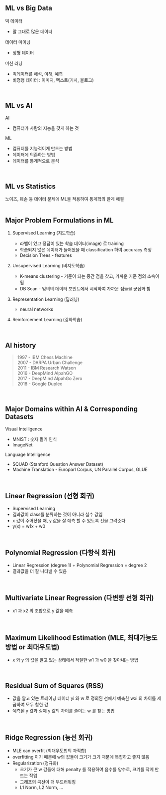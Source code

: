 ## ML vs Big Data
빅 데이터
* 말 그대로 많은 데이터  

데이터 마이닝
* 정형 데이터  

머신 러닝
* 빅데이터를 해석, 이해, 예측
* 비정형 데이터 : 이미지, 텍스트(기사, 블로그)  
<br>

## ML vs AI
AI
* 컴퓨터가 사람의 지능을 갖게 하는 것

ML
* 컴퓨터를 지능적이게 만드는 방법
* 데이터에 의존하는 방법
* 데이터를 통계적으로 분석  
<br>

## ML vs Statistics
노이즈, 훼손 등 데이터 문제에 ML을 적용하여 통계학의 한계 해결  
<br>

## Major Problem Formulations in ML
1. Supervised Learning (지도학습)
    * 라벨이 있고 정답이 있는 학습 데이터(image) 로 training
    * 학습되지 않은 데이터가 들어왔을 때 classification 하여 accuracy 측정
    * Decision Trees - features

2. Unsupervised Learning (비지도학습)
    * K-means clustering - 기준이 되는 중간 점을 찾고, 가까운 기준 점의 소속이 됨
    * DB Scan - 임의의 데이터 포인트에서 시작하여 가까운 점들을 군집화 함
3. Representation Learning (딥러닝)  
    * neural networks

4. Reinforcement Learning (강화학습)  
<br>

## AI history
>1997 - IBM Chess Machine  
2007 - DARPA Urban Challenge  
2011 - IBM Research Watson  
2016 - DeepMind AlpahGO  
2017 - DeepMind AlpahGo Zero  
2018 - Google Duplex
<br>

## Major Domains within AI & Corresponding Datasets
Visual Intelligence  
* MNIST : 숫자 필기 인식
* ImageNet  

Language Intelligence
* SQUAD (Stanford Question Answer Dataset) 
* Machine Translation - Europarl Corpus, UN Parallel Corpus, GLUE  
<br>

## Linear Regression (선형 회귀)
* Supervised Learning
* 결과값이 class를 분류하는 것이 아니라 실수 값임
* x 값이 주어졌을 때, y 값을 잘 예측 할 수 있도록 선을 그려준다
* y(x) = w1x + w0  
<br>

## Polynomial Regression (다항식 회귀)
* Linear Regression (degree 1) + Polynomial Regression = degree 2
* 결과값을 더 잘 나타낼 수 있음  
<br>

## Multivariate Linear Regression (다변량 선형 회귀)
* x1 과 x2 의 조합으로 y 값을 예측  
<br>

## Maximum Likelihood Estimation (MLE, 최대가능도 방법 or 최대우도법)
* x 와 y 의 값을 알고 있는 상태에서 적절한 w1 과 w0 을 찾아내는 방법  
<br>

## Residual Sum of Squares (RSS)
* 값을 알고 있는 트레이닝 데이터 yi 와 w 로 정의된 선에서 예측한 wxi 의 차이를 제곱하여 모두 합한 값
* 예측된 y 값과 실제 y 값의 차이를 줄이는 w 를 찾는 방법  
<br>

## Ridge Regression (능선 회귀)
* MLE can overfit (최대우도법의 과적합)
* overfitting 이기 때문에 w의 값들이 크기가 크기 때문에 복잡하고 좋지 않음 
* Regularization (정규화)
    - 크기가 큰 w 값들에 대해 penalty 를 적용하여 음수를 양수로, 크기를 작게 만드는 작업
    - 그래프의 곡선이 더 부드러워짐
    - L1 Norm, L2 Norm, ...



